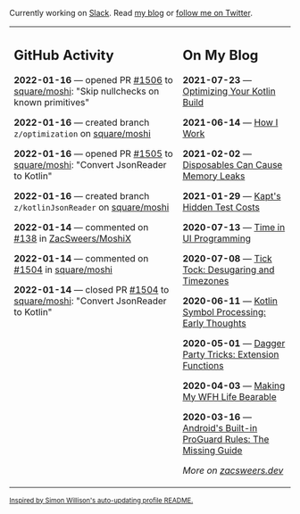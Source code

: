 Currently working on [Slack](https://slack.com/). Read [my blog](https://zacsweers.dev/) or [follow me on Twitter](https://twitter.com/ZacSweers).

<table><tr><td valign="top" width="60%">

## GitHub Activity
<!-- githubActivity starts -->
**2022-01-16** — opened PR [#1506](https://github.com/square/moshi/pull/1506) to [square/moshi](https://github.com/square/moshi): "Skip nullchecks on known primitives"

**2022-01-16** — created branch `z/optimization` on [square/moshi](https://github.com/square/moshi)

**2022-01-16** — opened PR [#1505](https://github.com/square/moshi/pull/1505) to [square/moshi](https://github.com/square/moshi): "Convert JsonReader to Kotlin"

**2022-01-16** — created branch `z/kotlinJsonReader` on [square/moshi](https://github.com/square/moshi)

**2022-01-14** — commented on [#138](https://github.com/ZacSweers/MoshiX/pull/138#issuecomment-1013511718) in [ZacSweers/MoshiX](https://github.com/ZacSweers/MoshiX)

**2022-01-14** — commented on [#1504](https://github.com/square/moshi/pull/1504#issuecomment-1013334144) in [square/moshi](https://github.com/square/moshi)

**2022-01-14** — closed PR [#1504](https://github.com/square/moshi/pull/1504) to [square/moshi](https://github.com/square/moshi): "Convert JsonReader to Kotlin"
<!-- githubActivity ends -->
</td><td valign="top" width="40%">

## On My Blog
<!-- blog starts -->
**2021-07-23** — [Optimizing Your Kotlin Build](https://www.zacsweers.dev/optimizing-your-kotlin-build/)

**2021-06-14** — [How I Work](https://www.zacsweers.dev/how-i-work/)

**2021-02-02** — [Disposables Can Cause Memory Leaks](https://www.zacsweers.dev/disposables-can-cause-memory-leaks/)

**2021-01-29** — [Kapt's Hidden Test Costs](https://www.zacsweers.dev/kapts-hidden-test-costs/)

**2020-07-13** — [Time in UI Programming](https://www.zacsweers.dev/time-in-ui/)

**2020-07-08** — [Tick Tock: Desugaring and Timezones](https://www.zacsweers.dev/ticktock-desugaring-timezones/)

**2020-06-11** — [Kotlin Symbol Processing: Early Thoughts](https://www.zacsweers.dev/kotlin-symbol-processor-early-thoughts/)

**2020-05-01** — [Dagger Party Tricks: Extension Functions](https://www.zacsweers.dev/dagger-party-tricks-extension-functions/)

**2020-04-03** — [Making My WFH Life Bearable](https://www.zacsweers.dev/making-wfh-life-bearable/)

**2020-03-16** — [Android's Built-in ProGuard Rules: The Missing Guide](https://www.zacsweers.dev/android-proguard-rules/)
<!-- blog ends -->
_More on [zacsweers.dev](https://zacsweers.dev/)_
</td></tr></table>

<sub><a href="https://simonwillison.net/2020/Jul/10/self-updating-profile-readme/">Inspired by Simon Willison's auto-updating profile README.</a></sub>